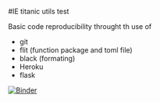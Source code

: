 #IE titanic utils 
test 

Basic code reproducibility throught th use of 
- git 
- flit (function package and toml file)
- black (formating)
- Heroku 
- flask 


[![Binder](https://mybinder.org/badge_logo.svg)](https://mybinder.org/v2/gh/Pierre-mulliez1/pythonpaths/HEAD)
